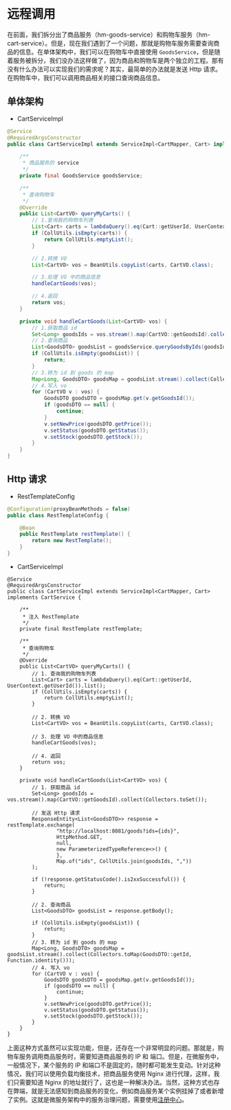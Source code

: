 # 远程调用

在前面，我们拆分出了商品服务（hm-goods-service）和购物车服务（hm-cart-service）。但是，现在我们遇到了一个问题，那就是购物车服务需要查询商品的信息。在单体架构中，我们可以在购物车中直接使用 `GoodsService`，但是随着服务被拆分，我们没办法这样做了，因为商品和购物车是两个独立的工程。那有没有什么办法可以实现我们的需求呢？其实，最简单的办法就是发送 Http 请求。在购物车中，我们可以调用商品相关的接口查询商品信息。

## 单体架构

- CartServiceImpl

```java
@Service
@RequiredArgsConstructor
public class CartServiceImpl extends ServiceImpl<CartMapper, Cart> implements CartService {

    /**
     * 商品服务的 service
     */
    private final GoodsService goodsService;

    /**
     * 查询购物车
     */
    @Override
    public List<CartVO> queryMyCarts() {
        // 1.查询我的购物车列表
        List<Cart> carts = lambdaQuery().eq(Cart::getUserId, UserContext.getUserId()).list();
        if (CollUtils.isEmpty(carts)) {
            return CollUtils.emptyList();
        }

        // 2.转换 VO
        List<CartVO> vos = BeanUtils.copyList(carts, CartVO.class);

        // 3.处理 VO 中的商品信息
        handleCartGoods(vos);

        // 4.返回
        return vos;
    }

    private void handleCartGoods(List<CartVO> vos) {
        // 1.获取商品 id
        Set<Long> goodsIds = vos.stream().map(CartVO::getGoodsId).collect(Collectors.toSet());
        // 2.查询商品
        List<GoodsDTO> goodsList = goodsService.queryGoodsByIds(goodsIds);
        if (CollUtils.isEmpty(goodsList)) {
            return;
        }
        // 3.转为 id 到 goods 的 map
        Map<Long, GoodsDTO> goodsMap = goodsList.stream().collect(Collectors.toMap(GoodsDTO::getId, Function.identity()));
        // 4.写入 vo
        for (CartVO v : vos) {
            GoodsDTO goodsDTO = goodsMap.get(v.getGoodsId());
            if (goodsDTO == null) {
                continue;
            }
            v.setNewPrice(goodsDTO.getPrice());
            v.setStatus(goodsDTO.getStatus());
            v.setStock(goodsDTO.getStock());
        }
    }
}
```

## Http 请求

- RestTemplateConfig

```java
@Configuration(proxyBeanMethods = false)
public class RestTemplateConfig {

    @Bean
    public RestTemplate restTemplate() {
        return new RestTemplate();
    }
}
```

- CartServiceImpl

```java{8,36-50}
@Service
@RequiredArgsConstructor
public class CartServiceImpl extends ServiceImpl<CartMapper, Cart> implements CartService {

    /**
     * 注入 RestTemplate
     */
    private final RestTemplate restTemplate;

    /**
     * 查询购物车
     */
    @Override
    public List<CartVO> queryMyCarts() {
        // 1. 查询我的购物车列表
        List<Cart> carts = lambdaQuery().eq(Cart::getUserId, UserContext.getUserId()).list();
        if (CollUtils.isEmpty(carts)) {
            return CollUtils.emptyList();
        }

        // 2. 转换 VO
        List<CartVO> vos = BeanUtils.copyList(carts, CartVO.class);

        // 3. 处理 VO 中的商品信息
        handleCartGoods(vos);

        // 4. 返回
        return vos;
    }

    private void handleCartGoods(List<CartVO> vos) {
        // 1. 获取商品 id
        Set<Long> goodsIds = vos.stream().map(CartVO::getGoodsId).collect(Collectors.toSet());

        // 发送 Http 请求
        ResponseEntity<List<GoodsDTO>> response = restTemplate.exchange(
                "http://localhost:8081/goods?ids={ids}",
                HttpMethod.GET,
                null,
                new ParameterizedTypeReference<>() {
                },
                Map.of("ids", CollUtils.join(goodsIds, ","))
        );

        if (!response.getStatusCode().is2xxSuccessful()) {
            return;
        }

        // 2. 查询商品
        List<GoodsDTO> goodsList = response.getBody();

        if (CollUtils.isEmpty(goodsList)) {
            return;
        }
        // 3. 转为 id 到 goods 的 map
        Map<Long, GoodsDTO> goodsMap = goodsList.stream().collect(Collectors.toMap(GoodsDTO::getId, Function.identity()));
        // 4. 写入 vo
        for (CartVO v : vos) {
            GoodsDTO goodsDTO = goodsMap.get(v.getGoodsId());
            if (goodsDTO == null) {
                continue;
            }
            v.setNewPrice(goodsDTO.getPrice());
            v.setStatus(goodsDTO.getStatus());
            v.setStock(goodsDTO.getStock());
        }
    }
}
```

上面这种方式虽然可以实现功能，但是，还存在一个非常明显的问题。那就是，购物车服务调用商品服务时，需要知道商品服务的 IP 和 端口。但是，在微服务中，一般情况下，某个服务的 IP 和端口不是固定的，随时都可能发生变动。针对这种情况，我们可以使用负载均衡技术，把商品服务使用 Nginx 进行代理，这样，我们只需要知道 Nginx 的地址就行了，这也是一种解决办法。当然，这种方式也存在弊端，就是无法感知到商品服务的变化，例如商品服务某个实例挂掉了或者新增了实例。这就是微服务架构中的服务治理问题，需要使用[注册中心](./registration-center.html)。
